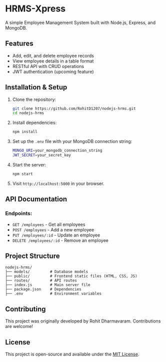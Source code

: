 # HRMS-Xpress

A simple Employee Management System built with Node.js, Express, and MongoDB.

## Features
- Add, edit, and delete employee records
- View employee details in a table format
- RESTful API with CRUD operations
- JWT authentication (upcoming feature)

## Installation & Setup

1. Clone the repository:
   ```sh
   git clone https://github.com/RohitD1207/nodejs-hrms.git
   cd nodejs-hrms
   ```
2. Install dependencies:
   ```sh
   npm install
   ```
3. Set up the `.env` file with your MongoDB connection string:
   ```sh
   MONGO_URI=your_mongodb_connection_string
   JWT_SECRET=your_secret_key
   ```
4. Start the server:
   ```sh
   npm start
   ```
5. Visit `http://localhost:5000` in your browser.

## API Documentation

### Endpoints:
- `GET /employees` - Get all employees
- `POST /employees` - Add a new employee
- `PUT /employees/:id` - Update an employee
- `DELETE /employees/:id` - Remove an employee

## Project Structure
```
nodejs-hrms/
├── models/         # Database models
├── public/         # Frontend static files (HTML, CSS, JS)
├── routes/         # API routes
├── index.js        # Main server file
├── package.json    # Dependencies
├── .env            # Environment variables
```

## Contributing
This project was originally developed by Rohit Dharmavaram. Contributions are welcome!

## License
This project is open-source and available under the [MIT License](LICENSE).

